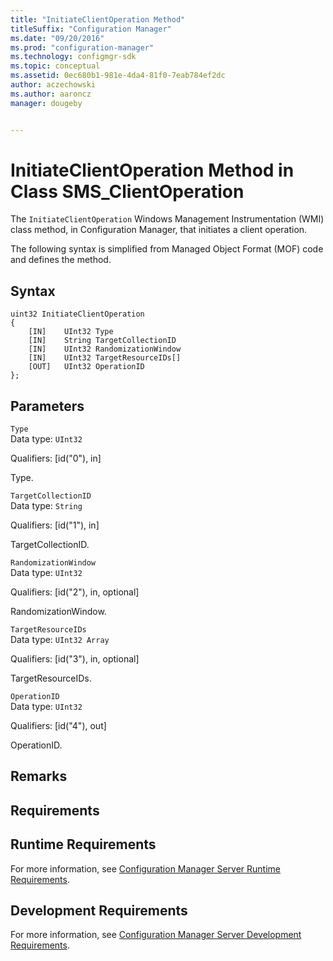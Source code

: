 ```yaml
---
title: "InitiateClientOperation Method"
titleSuffix: "Configuration Manager"
ms.date: "09/20/2016"
ms.prod: "configuration-manager"
ms.technology: configmgr-sdk
ms.topic: conceptual
ms.assetid: 0ec680b1-981e-4da4-81f0-7eab784ef2dc
author: aczechowski
ms.author: aaroncz
manager: dougeby


---
```

# InitiateClientOperation Method in Class SMS_ClientOperation
The `InitiateClientOperation` Windows Management Instrumentation (WMI) class method, in Configuration Manager, that initiates a client operation.   

 The following syntax is simplified from Managed Object Format (MOF) code and defines the method.  

## Syntax  

```  
uint32 InitiateClientOperation   
{  
    [IN]    UInt32 Type  
    [IN]    String TargetCollectionID  
    [IN]    UInt32 RandomizationWindow  
    [IN]    UInt32 TargetResourceIDs[]  
    [OUT]   UInt32 OperationID  
};  
```  

## Parameters  
 `Type`  
 Data type: `UInt32`  

 Qualifiers: [id("0"), in]  

 Type.    

 `TargetCollectionID`  
 Data type: `String`  

 Qualifiers: [id("1"), in]  

 TargetCollectionID.    

 `RandomizationWindow`  
 Data type: `UInt32`  

 Qualifiers: [id("2"), in, optional]  

 RandomizationWindow.    

 `TargetResourceIDs`  
 Data type: `UInt32 Array`  

 Qualifiers: [id("3"), in, optional]  

 TargetResourceIDs.    

 `OperationID`  
 Data type: `UInt32`  

 Qualifiers: [id("4"), out]  

 OperationID.    

## Remarks  

## Requirements  

## Runtime Requirements  
 For more information, see [Configuration Manager Server Runtime Requirements](../../../develop/core/reqs/server-runtime-requirements.md).  

## Development Requirements  
 For more information, see [Configuration Manager Server Development Requirements](../../../develop/core/reqs/server-development-requirements.md).
